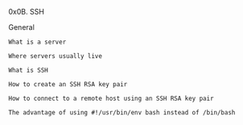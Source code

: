 0x0B. SSH

General

    What is a server

    Where servers usually live

    What is SSH

    How to create an SSH RSA key pair

    How to connect to a remote host using an SSH RSA key pair

    The advantage of using #!/usr/bin/env bash instead of /bin/bash
